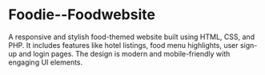 # Foodie--Foodwebsite
A responsive and stylish food-themed website built using HTML, CSS, and PHP. It includes features like hotel listings, food menu highlights, user sign-up and login pages. The design is modern and mobile-friendly with engaging UI elements.
